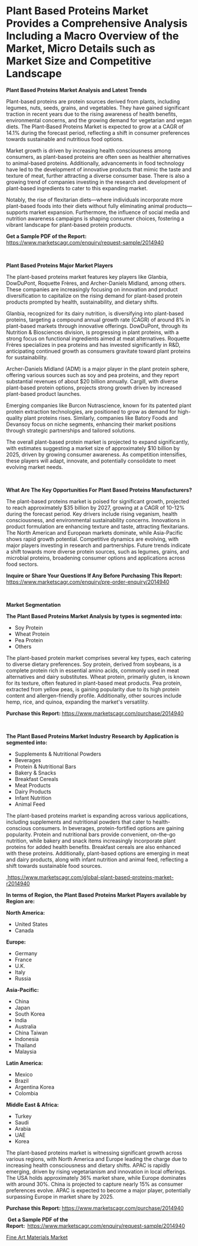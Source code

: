 <p><h1>Plant Based Proteins Market Provides a Comprehensive Analysis Including a Macro Overview of the Market, Micro Details such as Market Size and Competitive Landscape</h1></p><p><strong>Plant Based Proteins Market Analysis and Latest Trends</strong></p>
<p><p>Plant-based proteins are protein sources derived from plants, including legumes, nuts, seeds, grains, and vegetables. They have gained significant traction in recent years due to the rising awareness of health benefits, environmental concerns, and the growing demand for vegetarian and vegan diets. The Plant-Based Proteins Market is expected to grow at a CAGR of 14.1% during the forecast period, reflecting a shift in consumer preferences towards sustainable and nutritious food options.</p><p>Market growth is driven by increasing health consciousness among consumers, as plant-based proteins are often seen as healthier alternatives to animal-based proteins. Additionally, advancements in food technology have led to the development of innovative products that mimic the taste and texture of meat, further attracting a diverse consumer base. There is also a growing trend of companies investing in the research and development of plant-based ingredients to cater to this expanding market.</p><p>Notably, the rise of flexitarian diets—where individuals incorporate more plant-based foods into their diets without fully eliminating animal products—supports market expansion. Furthermore, the influence of social media and nutrition awareness campaigns is shaping consumer choices, fostering a vibrant landscape for plant-based protein products.</p></p>
<p><strong>Get a Sample PDF of the Report:&nbsp;</strong> <a href="https://www.marketscagr.com/enquiry/request-sample/2014940?utm_campaign=3195&utm_medium=2&utm_source=Github&utm_content=ia&utm_term=06032025&utm_id=plant-based-proteins">https://www.marketscagr.com/enquiry/request-sample/2014940</a></p>
<p>&nbsp;</p>
<p><strong>Plant Based Proteins Major Market Players</strong></p>
<p><p>The plant-based proteins market features key players like Glanbia, DowDuPont, Roquette Frères, and Archer-Daniels Midland, among others. These companies are increasingly focusing on innovation and product diversification to capitalize on the rising demand for plant-based protein products prompted by health, sustainability, and dietary shifts.</p><p>Glanbia, recognized for its dairy nutrition, is diversifying into plant-based proteins, targeting a compound annual growth rate (CAGR) of around 8% in plant-based markets through innovative offerings. DowDuPont, through its Nutrition & Biosciences division, is progressing in plant proteins, with a strong focus on functional ingredients aimed at meat alternatives. Roquette Frères specializes in pea proteins and has invested significantly in R&D, anticipating continued growth as consumers gravitate toward plant proteins for sustainability.</p><p>Archer-Daniels Midland (ADM) is a major player in the plant protein sphere, offering various sources such as soy and pea proteins, and they report substantial revenues of about $20 billion annually. Cargill, with diverse plant-based protein options, projects strong growth driven by increased plant-based product launches.</p><p>Emerging companies like Burcon Nutrascience, known for its patented plant protein extraction technologies, are positioned to grow as demand for high-quality plant proteins rises. Similarly, companies like Batory Foods and Devansoy focus on niche segments, enhancing their market positions through strategic partnerships and tailored solutions.</p><p>The overall plant-based protein market is projected to expand significantly, with estimates suggesting a market size of approximately $10 billion by 2025, driven by growing consumer awareness. As competition intensifies, these players will adapt, innovate, and potentially consolidate to meet evolving market needs.</p></p>
<p>&nbsp;</p>
<p><strong>What Are The Key Opportunities For Plant Based Proteins Manufacturers?</strong></p>
<p><p>The plant-based proteins market is poised for significant growth, projected to reach approximately $35 billion by 2027, growing at a CAGR of 10-12% during the forecast period. Key drivers include rising veganism, health consciousness, and environmental sustainability concerns. Innovations in product formulation are enhancing texture and taste, attracting flexitarians. The North American and European markets dominate, while Asia-Pacific shows rapid growth potential. Competitive dynamics are evolving, with major players investing in research and partnerships. Future trends indicate a shift towards more diverse protein sources, such as legumes, grains, and microbial proteins, broadening consumer options and applications across food sectors.</p></p>
<p><strong>Inquire or Share Your Questions If Any Before Purchasing This Report:</strong> <a href="https://www.marketscagr.com/enquiry/pre-order-enquiry/2014940?utm_campaign=3195&utm_medium=2&utm_source=Github&utm_content=ia&utm_term=06032025&utm_id=plant-based-proteins">https://www.marketscagr.com/enquiry/pre-order-enquiry/2014940</a></p>
<p>&nbsp;</p>
<p><strong>Market Segmentation</strong></p>
<p><strong>The Plant Based Proteins Market Analysis by types is segmented into:</strong></p>
<p><ul><li>Soy Protein</li><li>Wheat Protein</li><li>Pea Protein</li><li>Others</li></ul></p>
<p><p>The plant-based protein market comprises several key types, each catering to diverse dietary preferences. Soy protein, derived from soybeans, is a complete protein rich in essential amino acids, commonly used in meat alternatives and dairy substitutes. Wheat protein, primarily gluten, is known for its texture, often featured in plant-based meat products. Pea protein, extracted from yellow peas, is gaining popularity due to its high protein content and allergen-friendly profile. Additionally, other sources include hemp, rice, and quinoa, expanding the market's versatility.</p></p>
<p><strong>Purchase this Report:&nbsp;</strong><a href="https://www.marketscagr.com/purchase/2014940?utm_campaign=3195&utm_medium=2&utm_source=Github&utm_content=ia&utm_term=06032025&utm_id=plant-based-proteins">https://www.marketscagr.com/purchase/2014940</a></p>
<p>&nbsp;</p>
<p><strong>The Plant Based Proteins Market Industry Research by Application is segmented into:</strong></p>
<p><ul><li>Supplements & Nutritional Powders</li><li>Beverages</li><li>Protein & Nutritional Bars</li><li>Bakery & Snacks</li><li>Breakfast Cereals</li><li>Meat Products</li><li>Dairy Products</li><li>Infant Nutrition</li><li>Animal Feed</li></ul></p>
<p><p>The plant-based proteins market is expanding across various applications, including supplements and nutritional powders that cater to health-conscious consumers. In beverages, protein-fortified options are gaining popularity. Protein and nutritional bars provide convenient, on-the-go nutrition, while bakery and snack items increasingly incorporate plant proteins for added health benefits. Breakfast cereals are also enhanced with these proteins. Additionally, plant-based options are emerging in meat and dairy products, along with infant nutrition and animal feed, reflecting a shift towards sustainable food sources.</p></p>
<p><a href="https://www.marketscagr.com/global-plant-based-proteins-market-r2014940?utm_campaign=3195&utm_medium=2&utm_source=Github&utm_content=ia&utm_term=06032025&utm_id=plant-based-proteins">&nbsp;https://www.marketscagr.com/global-plant-based-proteins-market-r2014940</a></p>
<p><strong>In terms of Region, the Plant Based Proteins Market Players available by Region are:</strong></p>
<p>
    <p> <strong> North America: </strong>
        <ul>
            <li>United States</li>
            <li>Canada</li>
        </ul>
        </p> 
    <p> <strong> Europe: </strong>
        <ul>
            <li>Germany</li>
            <li>France</li>
            <li>U.K.</li>
            <li>Italy</li>
            <li>Russia</li>
        </ul>
        </p> 
    <p> <strong> Asia-Pacific: </strong>
        <ul>
            <li>China</li>
            <li>Japan</li>
            <li>South Korea</li>
            <li>India</li>
            <li>Australia</li>
            <li>China Taiwan</li>
            <li>Indonesia</li>
            <li>Thailand</li>
            <li>Malaysia</li>
        </ul>
        </p> 
    <p> <strong> Latin America: </strong>
        <ul>
            <li>Mexico</li>
            <li>Brazil</li>
            <li>Argentina Korea</li>
            <li>Colombia</li>
        </ul>
        </p> 
    <p> <strong> Middle East & Africa: </strong>
        <ul>
            <li>Turkey</li>
            <li>Saudi</li>
            <li>Arabia</li>
            <li>UAE</li>
            <li>Korea</li>
        </ul>
    </p>
    </p>
<p><p>The plant-based proteins market is witnessing significant growth across various regions, with North America and Europe leading the charge due to increasing health consciousness and dietary shifts. APAC is rapidly emerging, driven by rising vegetarianism and innovation in local offerings. The USA holds approximately 36% market share, while Europe dominates with around 30%. China is projected to capture nearly 15% as consumer preferences evolve. APAC is expected to become a major player, potentially surpassing Europe in market share by 2025.</p></p>
<p><strong>Purchase this Report: </strong><a href="https://www.marketscagr.com/purchase/2014940?utm_campaign=3195&utm_medium=2&utm_source=Github&utm_content=ia&utm_term=06032025&utm_id=plant-based-proteins">https://www.marketscagr.com/purchase/2014940</a></p>
<p>&nbsp;<strong>Get a Sample PDF of the Report:&nbsp;&nbsp;</strong><a href="https://www.marketscagr.com/enquiry/request-sample/2014940?utm_campaign=3195&utm_medium=2&utm_source=Github&utm_content=ia&utm_term=06032025&utm_id=plant-based-proteins">https://www.marketscagr.com/enquiry/request-sample/2014940</a></p>
<p><strong></strong></p>
<p><p><a href="https://github.com/kaddahblejc/Market-Research-Report-List-1/blob/main/fine-art-materials-market.md?utm_campaign=3195&utm_medium=2&utm_source=Github&utm_content=ia&utm_term=06032025&utm_id=plant-based-proteins">Fine Art Materials Market</a></p></p>